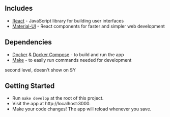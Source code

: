 
## Includes

- [React](https://github.com/facebook/react/) - JavaScript library for building user interfaces
- [Material-UI](https://github.com/mui-org/material-ui) - React components for faster and simpler web development

## Dependencies

- [Docker](https://www.docker.com/) & [Docker Compose](https://docs.docker.com/compose/) - to build and run the app
- [Make](https://www.gnu.org/software/make/manual/make.html) - to easily run commands needed for development

second level, doesn't show on SY

## Getting Started

- Run `make develop` at the root of this project.
- Visit the app at http://localhost:3000.
- Make your code changes! The app will reload whenever you save.
